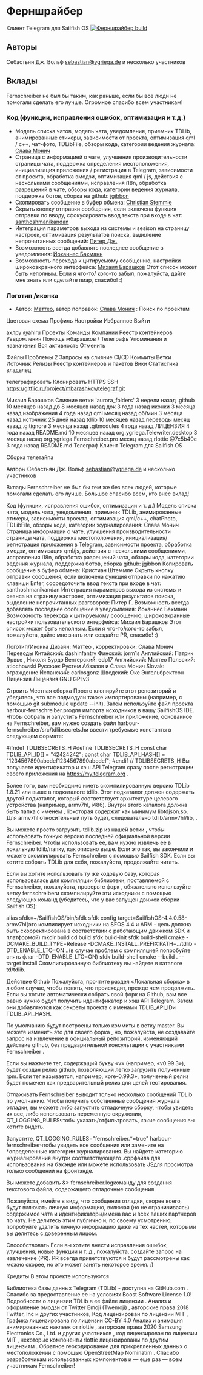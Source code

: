 # Ферншрайбер
Клиент Telegram для Sailfish OS
[![Ферншрайбер build](https://github.com/Wunderfitz/harbour-fernschreiber/actions/workflows/main.yml/badge.svg)](https://github.com/Wunderfitz/harbour-fernschreiber/actions/workflows/main.yml)
## Авторы
Себастьян Дж. Вольф [sebastian@ygriega.de](mailto:sebastian@ygriega.de) и несколько участников
## Вклады
Fernschreiber не был бы таким, как раньше, если бы все люди не помогали сделать его лучше. Огромное спасибо всем участникам!
### Код (функции, исправления ошибок, оптимизация и т.д.)
- Модель списка чатов, модель чата, уведомления, приемник TDLib, анимированные стикеры, зависимости от проекта, оптимизация qml / c++, чат-фото, TDLibFile, обзоры кода, категории ведения журнала: [Слава Монич](https://github.com/monich)
- Страница с информацией о чате, улучшения производительности страницы чата, поддержка определения местоположения, инициализация приложения / регистрация в Telegram, зависимости от проекта, обработка эмодзи, оптимизация qml / js, действия с несколькими сообщениями, исправления i18n, обработка разрешений в чате, обзоры кода, категории ведения журнала, поддержка ботов, сборка на github: [jgibbon](https://github.com/jgibbon )
- Скопировать сообщение в буфер обмена: [Christian Stemmle](https://github.com/chstem)
- Скрыть кнопку отправки сообщения, если включена функция отправки по вводу, сфокусировать ввод текста при входе в чат: [santhoshmanikandan](https://github.com/santhoshmanikandan)
- Интеграция параметров выхода из системы и sesison на страницу настроек, оптимизация результатов поиска, выделение непрочитанных сообщений: [Питер Дж.](https://github.com/nephros)
- Возможность всегда добавлять последнее сообщение в уведомления: [Йоханнес Бахманн](https://github.com/dscheinah)
- Возможность перехода к цитируемому сообщению, настройки широкоэкранного интерфейса: [Михаил Барашков](https://github.com/mbarashkov)
Этот список может быть неполным. Если я что-то/ кого-то забыл, пожалуйста, дайте мне знать или сделайте пиар, спасибо! :)
### Логотип /иконка
- Автор: [Маттео](https://github.com/iamnomeutente), автор поправок: [Слава Монич](https://github.com/monich)
:
Поиск по проектам

Цветовая схема
Профиль
Настройки
Избранное
Выйти

ахлру
@ahlru
Проекты
Команды
Компании
Реестр контейнеров
Уведомления
Помощь
мбарашков
/
Телеграфъ
 Упоминания и назначения
 Вся активность
 Отменить



 Файлы
 Проблемы 2
 Запросы на слияние
 CI/CD
 Коммиты
 Ветки
 Источник
 Релизы
 Реестр контейнеров и пакетов
 Вики
 Статистика
владелец

телеграфировать
 Клонировать
HTTPS
SSH
https://gitflic.ru/project/mbarashkov/telegraf.git

Михаил Барашков
Слияние ветки 'aurora_folders'
3 недели назад
.github
10 месяцев назад
дб
8 месяцев назад
док
3 года назад
иконки
3 месяца назад
изображения
4 года назад
qml
месяц назад
об/мин
3 месяца назад
источник
25 дней назад
tdlib
10 месяцев назад
переводы
месяц назад
.gitignore
3 месяца назад
.gitmodules
4 года назад
ЛИЦЕНЗИЯ
4 года назад
README.md
10 месяцев назад
org.ygriega.Telewriter.desktop
3 месяца назад
org.ygriega.Fernschreiber.pro
месяц назад
rlottie @7c5b40c
3 года назад
README.md
Телеграф
Клиент Telegram для Sailfish OS

Сборка телетайпа

Авторы
Себастьян Дж. Вольф sebastian@ygriega.de и несколько участников

Вклады
Fernschreiber не был бы тем же без всех людей, которые помогали сделать его лучше. Большое спасибо всем, кто внес вклад!

Код (функции, исправления ошибок, оптимизации и т. д.)
Модель списка чата, модель чата, уведомления, приемник TDLib, анимированные стикеры, зависимости проекта, оптимизация qml/c++, chatPhoto, TDLibFile, обзоры кода, категории журналирования: Слава Монич
Страница информации о чате, улучшения производительности страницы чата, поддержка местоположения, инициализация/регистрация приложения в Telegram, зависимости проекта, обработка эмодзи, оптимизация qml/js, действия с несколькими сообщениями, исправления i18n, обработка разрешений чата, обзоры кода, категории ведения журнала, поддержка ботов, сборка github: jgibbon
Копировать сообщение в буфер обмена: Кристиан Штеммле
Скрыть кнопку отправки сообщения, если включена функция отправки по нажатию клавиши Enter, сосредоточить ввод текста при входе в чат: santhoshmanikandan
Интеграция параметров выхода из системы и сеанса на страницу настроек, оптимизация результатов поиска, выделение непрочитанных разговоров: Питер Г.
Возможность всегда добавлять последнее сообщение в уведомления: Йоханнес Бахманн
Возможность перехода к цитируемому сообщению, широкоэкранные настройки пользовательского интерфейса: Михаил Барашков
Этот список может быть неполным. Если я что-то/кого-то забыл, пожалуйста, дайте мне знать или создайте PR, спасибо! :)

Логотип/Иконка
Дизайн: Маттео , корректировки: Слава Монич
Переводы
Китайский: dashinfantry
Финский: jorm1s
Английский: Патрик Эрвье , Николя Бурдэ
Венгерский: edp17
Английский: Маттео
Польский: atlochowski
Русские: Рустем Абзалов и Слава Монич
Slovak: ограждение
Испанский: carlosgonz
Шведский: Оке Энгельбректсон
Лицензия
Лицензия GNU GPLv3

Строить
Местная сборка
Просто клонируйте этот репозиторий и убедитесь, что все подмодули также импортированы (например, с помощью git submodule update --init). Затем используйте файл проекта harbour-fernschreiber.proдля импорта исходников в вашу SailfishOS IDE. Чтобы собрать и запустить Fernschreiber или приложение, основанное на Fernschreiber, вам нужно создать файл harbour-fernschreiber/src/tdlibsecrets.hи ввести требуемые константы в следующем формате:

#ifndef TDLIBSECRETS_H
#define TDLIBSECRETS_H
const char TDLIB_API_ID[] = "42424242";
const char TDLIB_API_HASH[] = "1234567890abcdef1234567890abcdef";
#endif // TDLIBSECRETS_H
Вы получаете идентификатор и хэш API Telegram сразу после регистрации своего приложения на https://my.telegram.org .

Более того, вам необходимо иметь скомпилированную версию TDLib 1.8.21 или выше в подкаталоге tdlib. Этот подкаталог должен содержать другой подкаталог, который соответствует архитектуре целевого устройства (например, armv7hl, i486). Внутри этого каталога должна быть папка с именем , libкоторая содержит как минимум libtdjson.so. Для armv7hl относительный путь будет, следовательно tdlib/armv7hl/lib, .

Вы можете просто загрузить tdlib.zip из нашей ветки , чтобы использовать точную версию последней официальной версии Fernschreiber. Чтобы использовать ее, вам нужно извлечь ее в локальную tdlib/папку, как описано выше. Если это так, вы закончили и можете скомпилировать Fernschreiber с помощью Sailfish SDK. Если вы хотите собрать TDLib для себя, пожалуйста, продолжайте читать.

Если вы хотите использовать ту же кодовую базу, которая использовалась для компиляции библиотеки, поставляемой с Fernschreiber, пожалуйста, проверьте форк , обязательно используйте ветку fernschreiberи скомпилируйте эти исходники с помощью следующих команд (убедитесь, что у вас запущен движок сборки Sailfish OS):

alias sfdk=~/SailfishOS/bin/sfdk
sfdk config target=SailfishOS-4.4.0.58-armv7hl(это компилирует исходники на SFOS 4.4 и ARM - цель должна быть скорректирована в соответствии с работающим движком SDK и платформой)
mkdir build
cd build
sfdk build-init
sfdk build-shell cmake -DCMAKE_BUILD_TYPE=Release -DCMAKE_INSTALL_PREFIX:PATH=../tdlib -DTD_ENABLE_LTO=ON ..(в случае проблем с компиляцией попробуйте снять флаг -DTD_ENABLE_LTO=ON)
sfdk build-shell cmake --build . --target install
Скомпилированную библиотеку вы найдете в каталоге td/tdlib.

Действие Github
Пожалуйста, прочтите раздел «Локальная сборка» в любом случае, чтобы понять, что происходит, прежде чем продолжить. Если вы хотите автоматически собрать свой форк на Github, вам все равно нужно будет получить идентификатор и хэш API Telegram. Затем они добавляются как секреты проекта с именами TDLIB_API_IDи TDLIB_API_HASH.

По умолчанию будут построены только коммиты в ветку master. Вы можете изменить это для своего форка , но, пожалуйста, не создавайте запрос на извлечение в официальный репозиторий, изменяющий действие github, без предварительной консультации с участниками Fernschreiber .

Если вы нажмете тег, содержащий букву «v» (например, «v0.99.3»), будет создан релиз github, позволяющий легко загрузить полученные rpm. Если тег называется, например, «pre-0.99.3», полученный релиз будет помечен как предварительный релиз для целей тестирования.

Отлаживать
Fernschreiber выводит только несколько сообщений TDLib по умолчанию. Чтобы получить собственные сообщения журнала отладки, вы можете либо запустить отладочную сборку, чтобы увидеть их все, либо использовать переменную окружения, QT_LOGGING_RULESчтобы указать/отфильтровать, какие сообщения вы хотите видеть.

Запустите, QT_LOGGING_RULES="fernschreiber.*=true" harbour-fernschreiberчтобы увидеть все сообщения или замените на *определенные категории журналирования. Вы найдете категорию журналирования внутри соответствующего .cppфайла для использования на бэкэнде или можете использовать JSдля просмотра только сообщений на фронтэнде.

Вы можете добавить &> fernschreiber.logкоманду для создания текстового файла, содержащего отладочные сообщения.

Пожалуйста, имейте в виду, что сообщения отладки, скорее всего, будут включать личную информацию, включая (но не ограничиваясь) содержимое чата и идентификаторы/имена вас и всех ваших партнеров по чату. Не делитесь этим публично и, по своему усмотрению, попробуйте удалить личную информацию даже из тех частей, которыми вы делитесь с доверенным лицом.

Способствовать
Если вы хотите внести исправления ошибок, улучшения, новые функции и т. д., пожалуйста, создайте запрос на извлечение (PR). PR всегда приветствуются и будут рассмотрены как можно скорее, но это может занять некоторое время. :)

Кредиты
В этом проекте используются

Библиотека базы данных Telegram (TDLib) - доступна на GitHub.com . Спасибо за предоставление ее на условиях Boost Software License 1.0! Подробности о лицензии TDLib в ее файле лицензии .
Анализ и оформление эмодзи от Twitter Emoji (Twemoji) , авторские права 2018 Twitter, Inc и других участников, Код лицензирован по лицензии MIT , Графика лицензирована по лицензии CC-BY 4.0
Анализ и анимация анимированных наклеек от rlottie , авторские права 2020 Samsung Electronics Co., Ltd. и других участников , код лицензирован по лицензии MIT , некоторые компоненты rlottie лицензированы по другим лицензиям .
Обратное геокодирование для прикрепленных данных о местоположении с помощью OpenStreetMap Nominatim .
Спасибо разработчикам использованных компонентов и — еще раз — всем участникам Fernschreiber!
